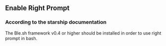 ## Enable Right Prompt

### According to the starship documentation

The Ble.sh framework v0.4 or higher should be installed in order to use right prompt in bash.
